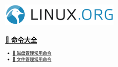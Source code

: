 ![LinuxLogo](img/logo.png)

## [🔖 命令大全]()
- [🔖 磁盘管理常用命令](book/command/DiskManagement.md)
- [🔖 文件管理常用命令](book/command/FileManagement.md)